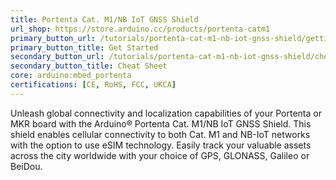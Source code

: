 ```yaml
---
title: Portenta Cat. M1/NB IoT GNSS Shield
url_shop: https://store.arduino.cc/products/portenta-catm1
primary_button_url: /tutorials/portenta-cat-m1-nb-iot-gnss-shield/getting-started
primary_button_title: Get Started
secondary_button_url: /tutorials/portenta-cat-m1-nb-iot-gnss-shield/cheat-sheet
secondary_button_title: Cheat Sheet
core: arduino:mbed_portenta
certifications: [CE, RoHS, FCC, UKCA]
---
```


Unleash global connectivity and localization capabilities of your Portenta or MKR board with the Arduino® Portenta Cat. M1/NB IoT GNSS Shield. This shield enables cellular connectivity to both Cat. M1 and NB-IoT networks with the option to use eSIM technology. Easily track your valuable assets across the city worldwide with your choice of GPS, GLONASS, Galileo or BeiDou.